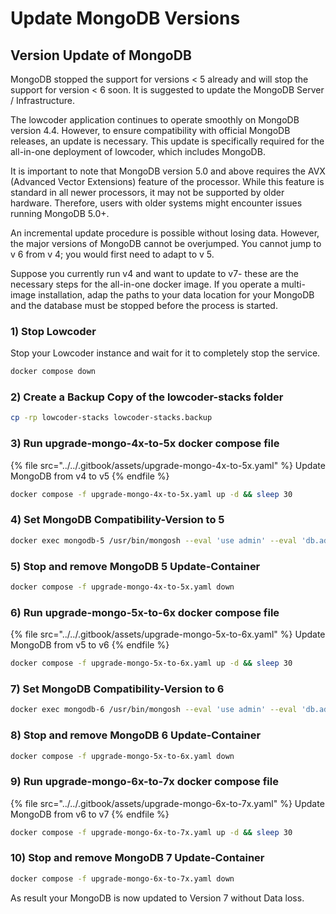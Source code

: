 # Update MongoDB Versions

## Version Update of MongoDB

MongoDB stopped the support for versions < 5 already and will stop the support for version < 6 soon. It is suggested to update the MongoDB Server / Infrastructure.

The lowcoder application continues to operate smoothly on MongoDB version 4.4. However, to ensure compatibility with official MongoDB releases, an update is necessary. This update is specifically required for the all-in-one deployment of lowcoder, which includes MongoDB.

It is important to note that MongoDB version 5.0 and above requires the AVX (Advanced Vector Extensions) feature of the processor. While this feature is standard in all newer processors, it may not be supported by older hardware. Therefore, users with older systems might encounter issues running MongoDB 5.0+.

An incremental update procedure is possible without losing data. However, the major versions of MongoDB cannot be overjumped. You cannot jump to v 6 from v 4; you would first need to adapt to v 5.

Suppose you currently run v4 and want to update to v7- these are the necessary steps for the all-in-one docker image. If you operate a multi-image installation, adap the paths to your data location for your MongoDB and the database must be stopped before the process is started.

### 1) Stop Lowcoder

Stop your Lowcoder instance and wait for it to completely stop the service.

```bash
docker compose down
```

### 2) Create a Backup Copy of the **lowcoder-stacks** folder

```bash
cp -rp lowcoder-stacks lowcoder-stacks.backup
```

### 3) Run upgrade-mongo-4x-to-5x docker compose file

{% file src="../../.gitbook/assets/upgrade-mongo-4x-to-5x.yaml" %}
Update MongoDB from v4 to v5
{% endfile %}

```bash
docker compose -f upgrade-mongo-4x-to-5x.yaml up -d && sleep 30
```

### 4) Set MongoDB Compatibility-Version to 5

```bash
docker exec mongodb-5 /usr/bin/mongosh --eval 'use admin' --eval 'db.adminCommand( { setFeatureCompatibilityVersion: "5.0" } )'
```

### 5) Stop and remove MongoDB 5 Update-Container

```bash
docker compose -f upgrade-mongo-4x-to-5x.yaml down
```

### 6) Run upgrade-mongo-5x-to-6x docker compose file

{% file src="../../.gitbook/assets/upgrade-mongo-5x-to-6x.yaml" %}
Update MongoDB from v5 to v6
{% endfile %}

```bash
docker compose -f upgrade-mongo-5x-to-6x.yaml up -d && sleep 30
```

### 7) Set MongoDB Compatibility-Version to 6

```bash
docker exec mongodb-6 /usr/bin/mongosh --eval 'use admin' --eval 'db.adminCommand( { setFeatureCompatibilityVersion: "6.0" } )'
```

### 8) Stop and remove MongoDB 6 Update-Container&#x20;

```bash
docker compose -f upgrade-mongo-5x-to-6x.yaml down
```

### 9) Run upgrade-mongo-6x-to-7x docker compose file

{% file src="../../.gitbook/assets/upgrade-mongo-6x-to-7x.yaml" %}
Update MongoDB from v6 to v7
{% endfile %}

```bash
docker compose -f upgrade-mongo-6x-to-7x.yaml up -d && sleep 30
```

### 10) Stop and remove MongoDB 7 Update-Container

```bash
docker compose -f upgrade-mongo-6x-to-7x.yaml down
```

As result your MongoDB is now updated to Version 7 without Data loss.
